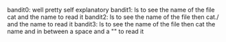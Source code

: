 bandit0: well pretty self explanatory
bandit1: ls to see the name of the file cat and the name to read it
bandit2: ls to see the name of the file then cat./ and the name to read it
bandit3: ls to see the name of the file then cat the name and in between a space and a "\" to read it

